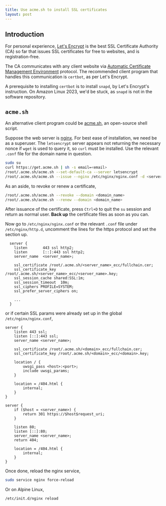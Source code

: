```yaml
---
title: Use acme.sh to install SSL certificates
layout: post
---
```


## Introduction
For personal experience, [Let's Encrypt](https://letsencrypt.org/) is the best SSL Certificate Authority (CA) so far that issues SSL certificates for free to websites, and is registration-free.

The CA communicates with any client website via [Automatic Certificate Management Environment](https://en.wikipedia.org/wiki/Automatic_Certificate_Management_Environment) protocol. The recommended client program that handles this communication is `certbot`, as per Let's Encrypt.

A prerequisite to installing `certbot` is to install `snapd`, by Let's Encrypt's instruction. On Amazon Linux 2023, we'd be stuck, as `snapd` is not in the software repository.


## `acme.sh`
An alternative client program could be [acme.sh](https://acme.sh), an open-source shell script.

Suppose the web server is [nginx](https://nginx.org). For best ease of installation, we need be as a superuser. The `letsencrypt` server appears not returning the necessary nonce if `wget` is used to query it, so `curl` must be installed. Use the relevant `.conf` file for the domain name in question.

```sh
sudo su
curl https://get.acme.sh | sh -s email=<email>
/root/.acme.sh/acme.sh --set-default-ca --server letsencrypt
/root/.acme.sh/acme.sh --issue --nginx /etc/nginx/nginx.conf -d <server_name>
```

As an aside, to revoke or renew a certificate,

```sh
/root/.acme.sh/acme.sh --revoke --domain <domain_name>
/root/.acme.sh/acme.sh --renew --domain <domain_name>
```

After issuance of the certificate, press `Ctrl+D` to quit the `su` session and return as normal user. **Back up** the certificate files as soon as you can.

Now go to `/etc/nginx/nginx.conf` or the relevant `.conf` file under `/etc/nginx/http.d`, uncomment the lines for the https protocol and set the section up.

```
  server {
    listen       443 ssl http2;
    listen       [::]:443 ssl http2;
    server_name  <server_name>;

    ssl_certificate /root/.acme.sh/<server_name>_ecc/fullchain.cer;
    ssl_certificate_key /root/.acme.sh/<server_name>_ecc/<server_name>.key;
    ssl_session_cache shared:SSL:1m;
    ssl_session_timeout  10m;
    ssl_ciphers PROFILE=SYSTEM;
    ssl_prefer_server_ciphers on;

    ...
  }
```

or if certain SSL params were already set up in the global `/etc/nginx/nginx.conf`,

```
server {
	listen 443 ssl;
	listen [::]:443 ssl;
	server_name <server_name>;

	ssl_certificate /root/.acme.sh/<domain>_ecc/fullchain.cer;
	ssl_certificate_key /root/.acme.sh/<domain>_ecc/<domain>.key;

	location / {
		uwsgi_pass <host>:<port>;
		include uwsgi_params;
	}

	location = /404.html {
		internal;
	}
}

server {
	if ($host = <server_name>) {
		return 301 https://$host$request_uri;
	}

	listen 80;
	listen [::]:80;
	server_name <server_name>;
	return 404;

	location = /404.html {
		internal;
	}
}
```

Once done, reload the nginx service,

```sh
sudo service nginx force-reload
```

Or on Alpine Linux,

```sh
/etc/init.d/nginx reload
```
